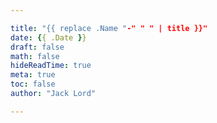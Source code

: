 ```yaml
---

title: "{{ replace .Name "-" " " | title }}"
date: {{ .Date }}
draft: false
math: false
hideReadTime: true 
meta: true
toc: false
author: "Jack Lord"

---
```



<!--more-->
